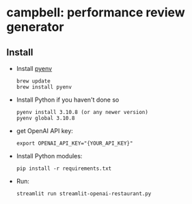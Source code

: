 # campbell: performance review generator

## Install

- Install [pyenv](https://github.com/pyenv/pyenv)

    ```
    brew update
    brew install pyenv
    ```

- Install Python if you haven't done so
    ```
    pyenv install 3.10.8 (or any newer version)
    pyenv global 3.10.8

- get OpenAI API key: 

    ```
    export OPENAI_API_KEY="{YOUR_API_KEY}"
    ```

- Install Python modules: 

    ```
    pip install -r requirements.txt
    ```

- Run:

    ```
    streamlit run streamlit-openai-restaurant.py
    ```
